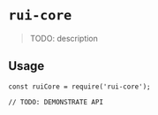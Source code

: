 # `rui-core`

> TODO: description

## Usage

```
const ruiCore = require('rui-core');

// TODO: DEMONSTRATE API
```
